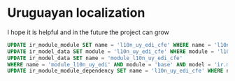 # Uruguayan localization

I hope it is helpful and in the future the project can grow

```sql
UPDATE ir_module_module SET name = 'l10n_uy_edi_cfe' WHERE name = 'l10n_uy_edi';
UPDATE ir_model_data SET module = 'l10n_uy_edi_cfe' WHERE module = 'l10n_uy_edi';
UPDATE ir_model_data SET name = 'module_l10n_uy_edi_cfe' 
WHERE name = 'module_l10n_uy_edi' AND module = 'base' AND model = 'ir.module.module';
UPDATE ir_module_module_dependency SET name = 'l10n_uy_edi_cfe' WHERE name = 'l10n_uy_edi';
```